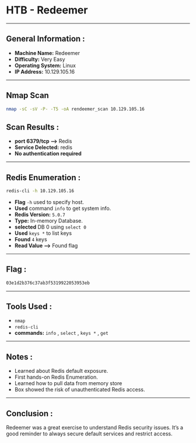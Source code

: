 # HTB - Redeemer 
---

## General Information :
- **Machine Name:** Redeemer
- **Difficulty:** Very Easy
- **Operating System:** Linux
- **IP Address:** 10.129.105.16
 ---
 ## Nmap Scan 
 ```bash
 nmap -sC -sV -P- -T5 -oA rendeemer_scan 10.129.105.16
 ```
## Scan Results :
- **port 6379/tcp -->** Redis
- **Service Delected:** redis
- **No authentication required**
----
## Redis Enumeration :
```bash
redis-cli -h 10.129.105.16
```
- **Flag** ``-h`` used to specify host.
- **Used** command ``info`` to get system info.
- **Redis Version:** ``5.0.7``
- **Type:** In-memory Database.
- **selected** DB 0 using ``select 0``
- **Used** ``keys *`` to list keys
- **Found** ``4`` keys
- **Read Value -->** Found flag
 
---

## Flag :
```bash
03e1d2b376c37ab3f5319922053953eb
```
---
## Tools Used :
- ``nmap``
- ``redis-cli``
- **commands:** ``info`` , ``select`` , ``keys *`` , ``get``
---
## Notes :
- Learned about Redis default exposure.
- First hands-on Redis Enumeration. 
- Learned how to pull data from memory store
- Box showed the risk of unauthenticated Redis access.

---
## Conclusion :

Redeemer was a great exercise to understand Redis security issues.
It’s a good reminder to always secure default services and restrict access.


